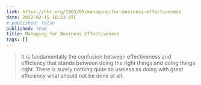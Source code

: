```yaml
---
link: https://hbr.org/1963/05/managing-for-business-effectiveness
date: 2022-02-15 18:23 UTC
# published: false
published: true
title: Managing for Business Effectiveness
tags: []
---
```


> It is fundamentally the confusion between effectiveness and efficiency that stands between doing the right things and doing things right. There is surely nothing quite so useless as doing with great efficiency what should not be done at all.
